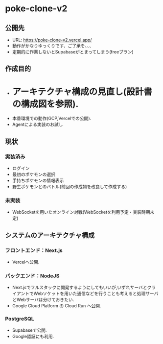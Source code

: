 # poke-clone-v2

## 公開先
* URL: https://poke-clone-v2.vercel.app/
* 動作がかなりゆっくりです、ご了承を、、、
* 定期的に作業しないとSupabaseがとまってしまう(freeプラン)

## 作成目的
* # アーキテクチャ構成の見直し(設計書の構成図を参照).
* 本番環境での動作(GCP,Vercelでの公開).
* Agentによる実装のお試し

## 現状
### 実装済み
* ログイン
* 最初のポケモンの選択
* 手持ちポケモンの情報表示
* 野生ポケモンとのバトル(前回の作成物を改良して作成する)
### 未実装
* WebSocketを用いたオンライン対戦(WebSocketを利用予定・実装時期未定)

## システムのアーキテクチャ構成
### フロントエンド：Next.js
* Vercelへ公開.

### バックエンド：NodeJS
* Next.jsでフルスタックに開発するようにしてもいいが,いずれサーバとクライアントでWebソケットを用いた通信などを行うことも考えると処理サーバとWebサーバは分けておきたい.
* Google Cloud Platform の Cloud Run へ公開.

### PostgreSQL
* Supabaseで公開.
* Google認証にも利用.


